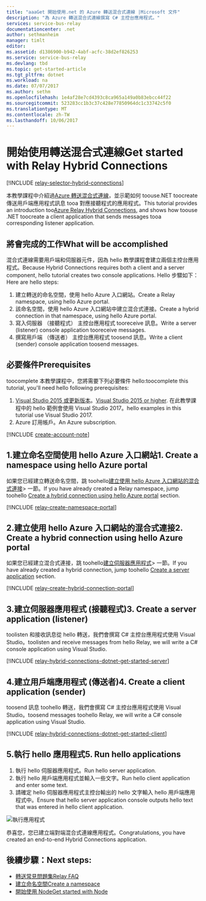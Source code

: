 ```yaml
---
title: "aaaGet 開始使用.net 的 Azure 轉送混合式連線 |Microsoft 文件"
description: "為 Azure 轉送混合式連線撰寫 C# 主控台應用程式。"
services: service-bus-relay
documentationcenter: .net
author: sethmanheim
manager: timlt
editor: 
ms.assetid: d1386900-b942-4abf-acfc-38d2ef826253
ms.service: service-bus-relay
ms.devlang: tbd
ms.topic: get-started-article
ms.tgt_pltfrm: dotnet
ms.workload: na
ms.date: 07/07/2017
ms.author: sethm
ms.openlocfilehash: 1e4af28e7cd4393c8ca965a149a0b83ebcc44f22
ms.sourcegitcommit: 523283cc1b3c37c428e77850964dc1c33742c5f0
ms.translationtype: MT
ms.contentlocale: zh-TW
ms.lasthandoff: 10/06/2017
---
```

# <a name="get-started-with-relay-hybrid-connections"></a><span data-ttu-id="b521e-103">開始使用轉送混合式連線</span><span class="sxs-lookup"><span data-stu-id="b521e-103">Get started with Relay Hybrid Connections</span></span>
[!INCLUDE [relay-selector-hybrid-connections](../../includes/relay-selector-hybrid-connections.md)]

<span data-ttu-id="b521e-104">本教學課程中介紹過[Azure 轉送混合式連線](relay-what-is-it.md#hybrid-connections)，並示範如何 toouse.NET toocreate 傳送用戶端應用程式訊息 tooa 對應接聽程式的應用程式。</span><span class="sxs-lookup"><span data-stu-id="b521e-104">This tutorial provides an introduction too[Azure Relay Hybrid Connections](relay-what-is-it.md#hybrid-connections), and shows how toouse .NET toocreate a client application that sends messages tooa corresponding listener application.</span></span> 

## <a name="what-will-be-accomplished"></a><span data-ttu-id="b521e-105">將會完成的工作</span><span class="sxs-lookup"><span data-stu-id="b521e-105">What will be accomplished</span></span>
<span data-ttu-id="b521e-106">混合式連線需要用戶端和伺服器元件，因為 hello 教學課程會建立兩個主控台應用程式。</span><span class="sxs-lookup"><span data-stu-id="b521e-106">Because Hybrid Connections requires both a client and a server component, hello tutorial creates two console applications.</span></span> <span data-ttu-id="b521e-107">Hello 步驟如下：</span><span class="sxs-lookup"><span data-stu-id="b521e-107">Here are hello steps:</span></span>

1. <span data-ttu-id="b521e-108">建立轉送的命名空間，使用 hello Azure 入口網站。</span><span class="sxs-lookup"><span data-stu-id="b521e-108">Create a Relay namespace, using hello Azure portal.</span></span>
2. <span data-ttu-id="b521e-109">該命名空間，使用 hello Azure 入口網站中建立混合式連接。</span><span class="sxs-lookup"><span data-stu-id="b521e-109">Create a hybrid connection in that namespace, using hello Azure portal.</span></span>
3. <span data-ttu-id="b521e-110">寫入伺服器 （接聽程式） 主控台應用程式 tooreceive 訊息。</span><span class="sxs-lookup"><span data-stu-id="b521e-110">Write a server (listener) console application tooreceive messages.</span></span>
4. <span data-ttu-id="b521e-111">撰寫用戶端 （傳送者） 主控台應用程式 toosend 訊息。</span><span class="sxs-lookup"><span data-stu-id="b521e-111">Write a client (sender) console application toosend messages.</span></span>

## <a name="prerequisites"></a><span data-ttu-id="b521e-112">必要條件</span><span class="sxs-lookup"><span data-stu-id="b521e-112">Prerequisites</span></span>

<span data-ttu-id="b521e-113">toocomplete 本教學課程中，您將需要下列必要條件 hello:</span><span class="sxs-lookup"><span data-stu-id="b521e-113">toocomplete this tutorial, you'll need hello following prerequisites:</span></span>

1. <span data-ttu-id="b521e-114">[Visual Studio 2015 或更新版本](http://www.visualstudio.com)。</span><span class="sxs-lookup"><span data-stu-id="b521e-114">[Visual Studio 2015 or higher](http://www.visualstudio.com).</span></span> <span data-ttu-id="b521e-115">在此教學課程中的 hello 範例會使用 Visual Studio 2017。</span><span class="sxs-lookup"><span data-stu-id="b521e-115">hello examples in this tutorial use Visual Studio 2017.</span></span>
2. <span data-ttu-id="b521e-116">Azure 訂用帳戶。</span><span class="sxs-lookup"><span data-stu-id="b521e-116">An Azure subscription.</span></span>

[!INCLUDE [create-account-note](../../includes/create-account-note.md)]

## <a name="1-create-a-namespace-using-hello-azure-portal"></a><span data-ttu-id="b521e-117">1.建立命名空間使用 hello Azure 入口網站</span><span class="sxs-lookup"><span data-stu-id="b521e-117">1. Create a namespace using hello Azure portal</span></span>
<span data-ttu-id="b521e-118">如果您已經建立轉送命名空間，跳 toohello[建立使用 hello Azure 入口網站的混合式連接](#2-create-a-hybrid-connection-using-the-azure-portal)> 一節。</span><span class="sxs-lookup"><span data-stu-id="b521e-118">If you have already created a Relay namespace, jump toohello [Create a hybrid connection using hello Azure portal](#2-create-a-hybrid-connection-using-the-azure-portal) section.</span></span>

[!INCLUDE [relay-create-namespace-portal](../../includes/relay-create-namespace-portal.md)]

## <a name="2-create-a-hybrid-connection-using-hello-azure-portal"></a><span data-ttu-id="b521e-119">2.建立使用 hello Azure 入口網站的混合式連接</span><span class="sxs-lookup"><span data-stu-id="b521e-119">2. Create a hybrid connection using hello Azure portal</span></span>
<span data-ttu-id="b521e-120">如果您已經建立混合式連接，跳 toohello[建立伺服器應用程式](#3-create-a-server-application-listener)> 一節。</span><span class="sxs-lookup"><span data-stu-id="b521e-120">If you have already created a hybrid connection, jump toohello [Create a server application](#3-create-a-server-application-listener) section.</span></span>

[!INCLUDE [relay-create-hybrid-connection-portal](../../includes/relay-create-hybrid-connection-portal.md)]

## <a name="3-create-a-server-application-listener"></a><span data-ttu-id="b521e-121">3.建立伺服器應用程式 (接聽程式)</span><span class="sxs-lookup"><span data-stu-id="b521e-121">3. Create a server application (listener)</span></span>
<span data-ttu-id="b521e-122">toolisten 和接收訊息從 hello 轉送，我們會撰寫 C# 主控台應用程式使用 Visual Studio。</span><span class="sxs-lookup"><span data-stu-id="b521e-122">toolisten and receive messages from hello Relay, we will write a C# console application using Visual Studio.</span></span>

[!INCLUDE [relay-hybrid-connections-dotnet-get-started-server](../../includes/relay-hybrid-connections-dotnet-get-started-server.md)]

## <a name="4-create-a-client-application-sender"></a><span data-ttu-id="b521e-123">4.建立用戶端應用程式 (傳送者)</span><span class="sxs-lookup"><span data-stu-id="b521e-123">4. Create a client application (sender)</span></span>
<span data-ttu-id="b521e-124">toosend 訊息 toohello 轉送，我們會撰寫 C# 主控台應用程式使用 Visual Studio。</span><span class="sxs-lookup"><span data-stu-id="b521e-124">toosend messages toohello Relay, we will write a C# console application using Visual Studio.</span></span>

[!INCLUDE [relay-hybrid-connections-dotnet-get-started-client](../../includes/relay-hybrid-connections-dotnet-get-started-client.md)]

## <a name="5-run-hello-applications"></a><span data-ttu-id="b521e-125">5.執行 hello 應用程式</span><span class="sxs-lookup"><span data-stu-id="b521e-125">5. Run hello applications</span></span>
1. <span data-ttu-id="b521e-126">執行 hello 伺服器應用程式。</span><span class="sxs-lookup"><span data-stu-id="b521e-126">Run hello server application.</span></span>
2. <span data-ttu-id="b521e-127">執行 hello 用戶端應用程式並輸入一些文字。</span><span class="sxs-lookup"><span data-stu-id="b521e-127">Run hello client application and enter some text.</span></span>
3. <span data-ttu-id="b521e-128">請確定 hello 伺服器應用程式主控台輸出的 hello 文字輸入 hello 用戶端應用程式中。</span><span class="sxs-lookup"><span data-stu-id="b521e-128">Ensure that hello server application console outputs hello text that was entered in hello client application.</span></span>

![執行應用程式](./media/relay-hybrid-connections-dotnet-get-started/running-applications.png)

<span data-ttu-id="b521e-130">恭喜您，您已建立端對端混合式連線應用程式。</span><span class="sxs-lookup"><span data-stu-id="b521e-130">Congratulations, you have created an end-to-end Hybrid Connections application.</span></span>

## <a name="next-steps"></a><span data-ttu-id="b521e-131">後續步驟：</span><span class="sxs-lookup"><span data-stu-id="b521e-131">Next steps:</span></span>
* [<span data-ttu-id="b521e-132">轉送常見問題集</span><span class="sxs-lookup"><span data-stu-id="b521e-132">Relay FAQ</span></span>](relay-faq.md)
* [<span data-ttu-id="b521e-133">建立命名空間</span><span class="sxs-lookup"><span data-stu-id="b521e-133">Create a namespace</span></span>](relay-create-namespace-portal.md)
* [<span data-ttu-id="b521e-134">開始使用 Node</span><span class="sxs-lookup"><span data-stu-id="b521e-134">Get started with Node</span></span>](relay-hybrid-connections-node-get-started.md)

